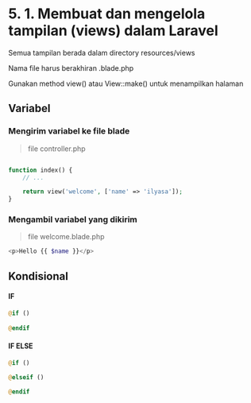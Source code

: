 # 5. 1. Membuat dan mengelola tampilan (views) dalam Laravel

Semua tampilan berada dalam directory resources/views

Nama file harus berakhiran .blade.php

Gunakan method view() atau View::make() untuk menampilkan halaman

## Variabel

### Mengirim variabel ke file blade

> file controller.php

```php

function index() {
    // ...

    return view('welcome', ['name' => 'ilyasa']);
}
```

### Mengambil variabel yang dikirim

> file welcome.blade.php

```php
<p>Hello {{ $name }}</p>
```

## Kondisional

#### IF

```php
@if ()
    
@endif
```

#### IF ELSE

```php
@if ()
    
@elseif ()

@endif
```